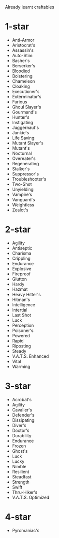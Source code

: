 Already learnt craftables

# 1-star
* Anti-Armor
* Aristocrat's
* Assassin's
* Auto-Stim
* Basher's
* Berserker's
* Bloodied
* Bolstering
* Chameleon
* Cloaking
* Executioner's
* Exterminator's
* Furious
* Ghoul Slayer's
* Gourmand's
* Hunter's
* Instigating
* Juggernaut's
* Junkie's
* Life Saving
* Mutant Slayer's
* Mutant's
* Nocturnal
* Overeater's
* Regenerating
* Stalker's
* Suppressor's
* Troubleshooter's
* Two-Shot
* Unyielding
* Vampire's
* Vanguard's
* Weightless
* Zealot's

# 2-star
* Agility
* Antiseptic
* Charisma
* Crippling
* Endurance
* Explosive
* Fireproof
* Glutton
* Hardy
* Hazmat
* Heavy Hitter's
* Hitman's
* Intelligence
* Intertial
* Last Shot
* Luck
* Perception
* Poisoner's
* Powered
* Rapid
* Riposting
* Steady
* V.A.T.S. Enhanced
* Vital
* Warming

# 3-star
* Acrobat's
* Agility
* Cavalier's
* Defender's
* Dissipating
* Diver's
* Doctor's
* Durability
* Endurance
* Frozen
* Ghost's
* Luck
* Lucky
* Nimble
* Resilient
* Steadfast
* Strength
* Swift
* Thru-Hiker's
* V.A.T.S. Optimized

# 4-star
* Pyromaniac's
